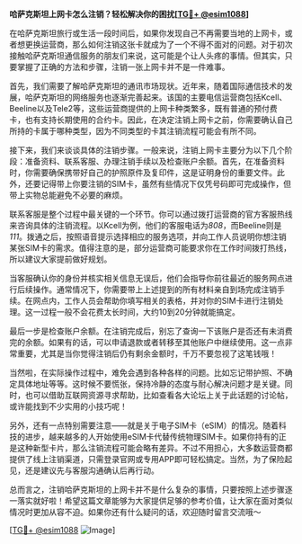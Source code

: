 **哈萨克斯坦上网卡怎么注销？轻松解决你的困扰[[TG💪+ @esim1088](https://t.me/s/esim1088)]**

在哈萨克斯坦旅行或生活一段时间后，如果你发现自己不再需要当地的上网卡，或者想更换运营商，那么如何注销这张卡就成为了一个不得不面对的问题。对于初次接触哈萨克斯坦通信服务的朋友们来说，这可能是个让人头疼的事情。但其实，只要掌握了正确的方法和步骤，注销一张上网卡并不是一件难事。

首先，我们需要了解哈萨克斯坦的通讯市场现状。近年来，随着国际通信技术的发展，哈萨克斯坦的网络服务也逐渐完善起来。该国的主要电信运营商包括Kcell、Beeline以及Tele2等，这些运营商提供的上网卡种类繁多，既有普通的预付费卡，也有支持长期使用的合约卡。因此，在决定注销上网卡之前，你需要确认自己所持的卡属于哪种类型，因为不同类型的卡其注销流程可能会有所不同。

接下来，我们来谈谈具体的注销步骤。一般来说，注销上网卡主要分为以下几个阶段：准备资料、联系客服、办理注销手续以及检查账户余额。首先，在准备资料时，你需要确保携带好自己的护照原件及复印件，这是证明身份的重要文件。此外，还要记得带上你要注销的SIM卡，虽然有些情况下仅凭号码即可完成操作，但带上实物总能避免不必要的麻烦。

联系客服是整个过程中最关键的一个环节。你可以通过拨打运营商的官方客服热线来咨询具体的注销流程。以Kcell为例，他们的客服电话为*808*，而Beeline则是*111*。拨通之后，按照语音提示选择相应的服务选项，并向工作人员说明你想注销某张SIM卡的需求。值得注意的是，部分运营商可能要求你在工作时间拨打热线，所以建议大家提前做好规划。

当客服确认你的身份并核实相关信息无误后，他们会指导你前往最近的服务网点进行后续操作。通常情况下，你需要带上上述提到的所有材料亲自到场完成注销手续。在网点内，工作人员会帮助你填写相关的表格，并对你的SIM卡进行注销处理。这一过程一般不会花费太长时间，大约10到20分钟就能搞定。

最后一步是检查账户余额。在注销完成后，别忘了查询一下该账户是否还有未消费完的余额。如果有的话，可以申请退款或者转移至其他账户中继续使用。这一点非常重要，尤其是当你觉得注销后仍有剩余金额时，千万不要忽视了这笔钱哦！

当然啦，在实际操作过程中，难免会遇到各种各样的问题。比如忘记带护照、不确定具体地址等等。这时候不要慌张，保持冷静的态度与耐心解决问题才是关键。同时，也可以借助互联网资源寻求帮助，比如查看各大论坛上关于此话题的讨论帖，或许能找到不少实用的小技巧呢！

另外，还有一点特别需要注意——就是关于电子SIM卡（eSIM）的情况。随着科技的进步，越来越多的人开始使用eSIM卡代替传统物理SIM卡。如果你持有的正是这种新型卡片，那么注销流程可能会略有差异。不过不用担心，大多数运营商都提供了线上注销渠道，只需登录官网或专用APP即可轻松搞定。当然，为了保险起见，还是建议先与客服沟通确认后再行动。

总而言之，注销哈萨克斯坦的上网卡并不是什么复杂的事情，只要按照上述步骤逐一落实就好啦！希望这篇文章能够为大家提供足够的参考价值，让大家在面对类似情况时更加从容不迫。如果你还有什么疑问的话，欢迎随时留言交流哦～

[[TG💪+ @esim1088](https://t.me/s/esim1088) ![Image](https://i.postimg.cc/4NQfJmqS/Snipaste-2025-05-13-00-14-12.png)]